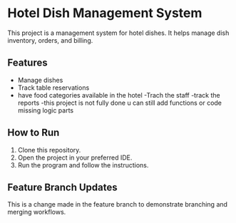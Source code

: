 # Hotel Dish Management System

This project is a management system for hotel dishes. It helps manage dish inventory, orders, and billing.

## Features

- Manage dishes
- Track table reservations
- have food categories available in the hotel
-Trach the staff 
-track the reports
-this project is not fully done u can still add functions or code missing logic parts

## How to Run
1. Clone this repository.
2. Open the project in your preferred IDE.
3. Run the program and follow the instructions.

## Feature Branch Updates
This is a change made in the feature branch to demonstrate branching and merging workflows.

